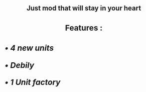 <div align="center"> 
  <h2>
  Just mod that will stay in your heart 
  <h2>
<div>

<div>
  <h3>
  
  Features :

  <h3>
<div>

<div align="left">
  <h5 size="1">
  
  • 4 new units

  • Debily

  • 1 Unit factory

  <h5>
<div>
